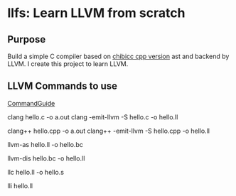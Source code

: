 # llfs: Learn LLVM from scratch

## Purpose
Build a simple C compiler based on [chibicc cpp version](https://github.com/bigconvience/chibicc_cpp/) ast and backend by LLVM. I create this project to learn LLVM.

## LLVM Commands to use
[CommandGuide](https://llvm.org/docs/CommandGuide/)

clang hello.c -o a.out
clang -emit-llvm -S hello.c -o hello.ll

clang++ hello.cpp -o a.out
clang++ -emit-llvm -S hello.cpp -o hello.ll

llvm-as hello.ll -o hello.bc

llvm-dis hello.bc -o hello.ll

llc hello.ll -o hello.s

lli hello.ll


